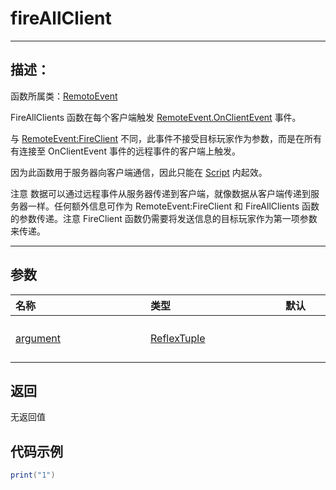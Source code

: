 # fireAllClient
-----------------------------------------------------------------------------------------
## 描述：

函数所属类：[RemotoEvent](/Api/Class/Script/RemoteEvent.md)

FireAllClients 函数在每个客户端触发 [RemoteEvent.OnClientEvent](/Api/Class/Script/RemoteEvent_F/OnClientNotify.md) 事件。

与 [RemoteEvent:FireClient](/Api/Class/Script/RemoteEvent_F/fireClient.md) 不同，此事件不接受目标玩家作为参数，而是在所有有连接至 OnClientEvent 事件的远程事件的客户端上触发。

因为此函数用于服务器向客户端通信，因此只能在 [Script](/Api/Class/Script/ScriptObject.md) 内起效。



注意
数据可以通过远程事件从服务器传递到客户端，就像数据从客户端传递到服务器一样。任何额外信息可作为 RemoteEvent:FireClient 和 FireAllClients 函数的参数传递。注意 FireClient 函数仍需要将发送信息的目标玩家作为第一项参数来传递。

-----------------------------------------------------------------------------------------
## 参数


|<div style="width:200px">名称</div>|<div style="width:200px">类型</div>|<div style="width:200px">默认</div>|<div style="width:200px">描述</div>|
|:--------------------|:--------------------|:--------------------|:--------------------|
|[argument]()      | [ReflexTuple](/Api/DataType/tuple.md) ||传入 [RemoteEvent.OnServerNotify](/Api/Class/Script/RemoteEvent_F/OnServerNotify.md) 方法的参数|


## 返回

无返回值

## 代码示例

```lua
print("1")

```